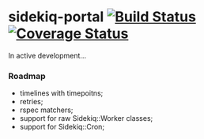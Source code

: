 # sidekiq-portal [![Build Status](https://travis-ci.org/0exp/sidekiq-portal.svg?branch=master)](https://travis-ci.org/0exp/sidekiq-portal) [![Coverage Status](https://coveralls.io/repos/github/0exp/sidekiq-portal/badge.svg?branch=master)](https://coveralls.io/github/0exp/sidekiq-portal?branch=master)

In active development...

### Roadmap

- timelines with timepoitns;
- retries;
- rspec matchers;
- support for raw Sidekiq::Worker classes;
- support for Sidekiq::Cron;
